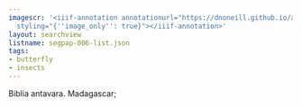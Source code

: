 ```yaml
---
imagescr: '<iiif-annotation annotationurl="https://dnoneill.github.io/annotations/segpap-006-3.json"
  styling="{''image_only'': true}"></iiif-annotation>'
layout: searchview
listname: segpap-006-list.json
tags:
- butterfly
- insects
---
```

Biblia antavara. Madagascar;
